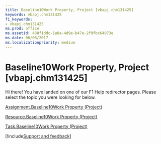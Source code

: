 ```yaml
---
title: Baseline10Work Property, Project [vbapj.chm131425]
keywords: vbapj.chm131425
f1_keywords:
- vbapj.chm131425
ms.prod: office
ms.assetid: 488f1ddc-1a0a-4d9e-b47e-2f9fbc64073e
ms.date: 06/08/2017
ms.localizationpriority: medium
---
```



# Baseline10Work Property, Project [vbapj.chm131425]

Hi there! You have landed on one of our F1 Help redirector pages. Please select the topic you were looking for below.

[Assignment.Baseline10Work Property (Project)](https://msdn.microsoft.com/library/e6b020f7-c2cd-cb15-d77f-bc384ed1d934%28Office.15%29.aspx)

[Resource.Baseline10Work Property (Project)](https://msdn.microsoft.com/library/a441f23c-69ad-e5c7-d258-6c6dce406b65%28Office.15%29.aspx)

[Task.Baseline10Work Property (Project)](https://msdn.microsoft.com/library/7af59ce0-3376-1b39-4b7f-ae4fb7e8800b%28Office.15%29.aspx)

[!include[Support and feedback](~/includes/feedback-boilerplate.md)]